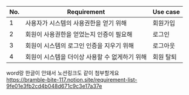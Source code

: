 | No. | Requirement | Use case |
| --- | --- | --- |
| 1 | 사용자가 시스템의 사용권한을 얻기 위해 | 회원가입 |
| 2 | 회원이 사용권한을 얻었는지 인증이 필요해 | 로그인 |
| 3 | 회원이 시스템의 로그인 인증을 지우기 위해 | 로그아웃 |
| 4 | 회원이 시스템을 더이상 사용할 수 없게하기 위해 | 회원 탈퇴 |


word랑 한글이 안돼서 노션링크도 같이 첨부할게요 <br>
https://bramble-bite-117.notion.site/requirement-list-9fe01e3fb2cd4b048d671c9c3e17a37e